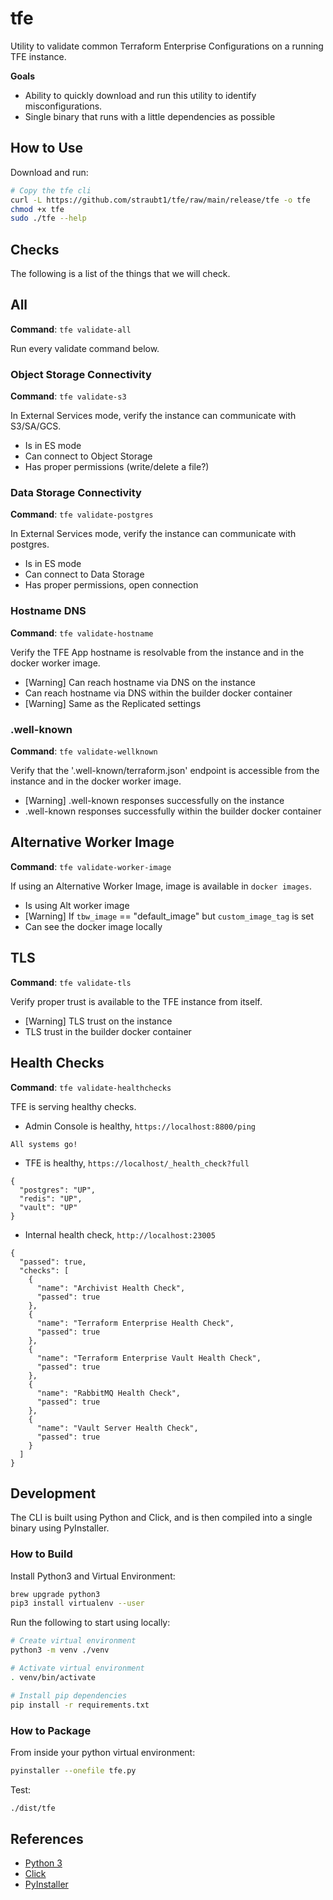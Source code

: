 # tfe

Utility to validate common Terraform Enterprise Configurations on a running TFE instance.

**Goals**

- Ability to quickly download and run this utility to identify misconfigurations.
- Single binary that runs with a little dependencies as possible


## How to Use

Download and run:

```sh
# Copy the tfe cli
curl -L https://github.com/straubt1/tfe/raw/main/release/tfe -o tfe
chmod +x tfe
sudo ./tfe --help
```

## Checks

The following is a list of the things that we will check.

## All

**Command**: `tfe validate-all` 

Run every validate command below.

### Object Storage Connectivity

**Command**: `tfe validate-s3` 

In External Services mode, verify the instance can communicate with S3/SA/GCS.

- Is in ES mode
- Can connect to Object Storage
- Has proper permissions (write/delete a file?)

### Data Storage Connectivity

**Command**: `tfe validate-postgres` 

In External Services mode, verify the instance can communicate with postgres.

- Is in ES mode
- Can connect to Data Storage
- Has proper permissions, open connection

### Hostname DNS

**Command**: `tfe validate-hostname` 

Verify the TFE App hostname is resolvable from the instance and in the docker worker image.

- [Warning] Can reach hostname via DNS on the instance
- Can reach hostname via DNS within the builder docker container
- [Warning] Same as the Replicated settings

### .well-known 

**Command**: `tfe validate-wellknown`

Verify that the '.well-known/terraform.json' endpoint is accessible from the instance and in the docker worker image.

- [Warning] .well-known responses successfully on the instance
- .well-known responses successfully  within the builder docker container

## Alternative Worker Image

**Command**: `tfe validate-worker-image` 

If using an Alternative Worker Image, image is available in `docker images`.

- Is using Alt worker image
- [Warning] If  `tbw_image` == "default_image" but `custom_image_tag` is set
- Can see the docker image locally

## TLS

**Command**: `tfe validate-tls` 

Verify proper trust is available to the TFE instance from itself.

- [Warning] TLS trust on the instance
- TLS trust in the builder docker container

## Health Checks

**Command**: `tfe validate-healthchecks` 

TFE is serving healthy checks.

- Admin Console is healthy, `https://localhost:8800/ping`
```
All systems go!
```
- TFE is healthy, `https://localhost/_health_check?full`
```
{
  "postgres": "UP",
  "redis": "UP",
  "vault": "UP"
}
```
- Internal health check, `http://localhost:23005`
```
{
  "passed": true,
  "checks": [
    {
      "name": "Archivist Health Check",
      "passed": true
    },
    {
      "name": "Terraform Enterprise Health Check",
      "passed": true
    },
    {
      "name": "Terraform Enterprise Vault Health Check",
      "passed": true
    },
    {
      "name": "RabbitMQ Health Check",
      "passed": true
    },
    {
      "name": "Vault Server Health Check",
      "passed": true
    }
  ]
}
```

## Development

The CLI is built using Python and Click, and is then compiled into a single binary using PyInstaller.

### How to Build

Install Python3 and Virtual Environment:

```sh
brew upgrade python3
pip3 install virtualenv --user   
```

Run the following to start using locally:

```sh
# Create virtual environment
python3 -m venv ./venv

# Activate virtual environment
. venv/bin/activate

# Install pip dependencies
pip install -r requirements.txt 
```

### How to Package

From inside your python virtual environment:

```sh
pyinstaller --onefile tfe.py
```

Test:

```sh
./dist/tfe
```

## References

- [Python 3]()
- [Click](https://click.palletsprojects.com/en/7.x/quickstart/)
- [PyInstaller]()
